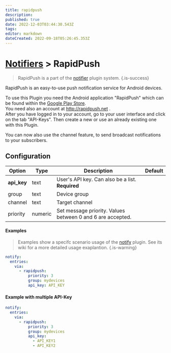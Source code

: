 ```yaml
---
title: rapidpush
description: 
published: true
date: 2022-12-03T03:44:30.543Z
tags: 
editor: markdown
dateCreated: 2022-09-18T05:26:45.353Z
---
```


# [Notifiers](/Plugins/Notifiers) > RapidPush
> RapidPush is a part of the [notifier](/Plugins/Notifiers) plugin system.
{.is-success}

RapidPush is an easy-to-use push notification service for Android devices.  

To use this Plugin you need the Android application "RapidPush" which can be found within the [Google Play Store](https://play.google.com/store/apps/details?id=com.syncoorp.rapidpush).  
You need also an account at http://rapidpush.net .  
After you have logged in to your account, go to your user interface and click on the tab "API-Keys". Then create a new or use an already existing one with this Plugin.

You can now also use the channel feature, to send broadcast notifications to your subscribers.
## Configuration
| Option |Type|  Description | Default |
| --- | ---| --- |---|
| **api_key**| text| User's API key. Can also be a list. **Required**
|group|text|Device group
|channel|text|Target channel
|priority|numeric| Set message priority. Values between 0 and 6 are accepted.|

#### Examples
> Examples show a specifc scenario usage of the [notify](/Plugins/notify) plugin. See its wiki for a more detailed usage exaplantion.
{.is-warning}

```yaml
notify:
  entries:
    via: 
      - rapidpush:
          priority: 3
          group: mydevices
          api_key: API_KEY
```

#### Example with multiple API-Key
```yaml
notify:
  entries:
    via: 
      - rapidpush:
          priority: 3
          group: mydevices
          api_key:
            - API_KEY1
            - API_KEY2
```